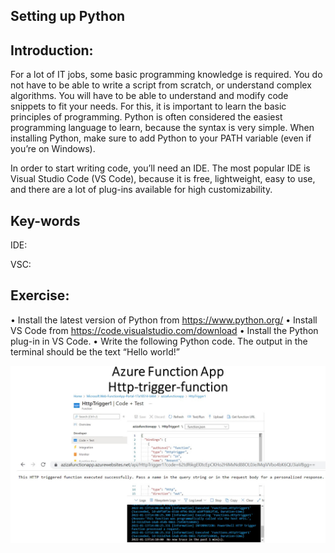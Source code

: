 ## Setting up Python
## Introduction:
For a lot of IT jobs, some basic programming knowledge is required. You do not have to be able to write a script from scratch, or understand complex algorithms. You will have to be able to understand and modify code snippets to fit your needs.
For this, it is important to learn the basic principles of programming. Python is often considered the easiest programming language to learn, because the syntax is very simple.
When installing Python, make sure to add Python to your PATH variable (even if you’re on Windows).

In order to start writing code, you’ll need an IDE. The most popular IDE is Visual Studio Code (VS Code), because it is free, lightweight, easy to use, and there are a lot of plug-ins available for high customizability.

## Key-words
IDE:

VSC:
## Exercise:
•	Install the latest version of Python from https://www.python.org/
•	Install VS Code from https://code.visualstudio.com/download
•	Install the Python plug-in in VS Code.
•	Write the following Python code. The output in the terminal should be the text “Hello world!”

 

![Python-output-hello-world]( https://github.com/techgrounds/cloud-6-repo-AzizaAdam/blob/main/00_includes/AZ23/Azure%20function%20APP-HTTP-trigger.jpg)  



